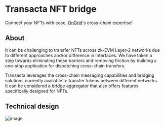 # Transacta NFT bridge

Connect your NFTs with ease, [OnGrid](https://ongrid.pro/)'s cross-chain expertise!

## About

It can be challenging to transfer NFTs across zk-EVM Layer-2 networks due to different approaches and/or difference in interfaces. We have taken a step towards eliminating these barriers and removing friction by building a one-stop application for dispatching cross-chain transfers.

Transacta leverages the cross-chain messaging capabilities and bridging solutions currently available to transfer tokens between different networks. It can be considered a bridge aggregator that also offers features specifically designed for NFTs.

## Technical design

![image](https://user-images.githubusercontent.com/7992612/225061454-6bd4c809-d6e1-480f-bfd4-d96e8968b71b.png)

